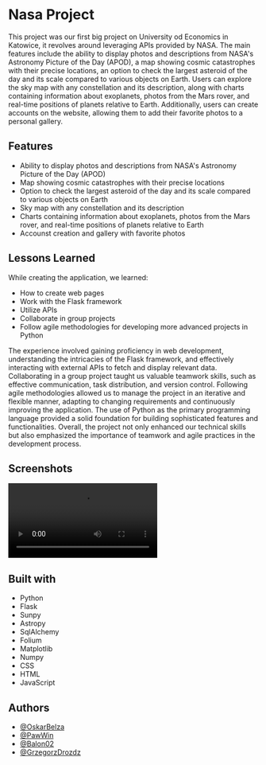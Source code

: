 
# Nasa Project

This project was our first big project on University od Economics in Katowice, it revolves around leveraging APIs provided by NASA. The main features include the ability to display photos and descriptions from NASA's Astronomy Picture of the Day (APOD), a map showing cosmic catastrophes with their precise locations, an option to check the largest asteroid of the day and its scale compared to various objects on Earth. Users can explore the sky map with any constellation and its description, along with charts containing information about exoplanets, photos from the Mars rover, and real-time positions of planets relative to Earth. Additionally, users can create accounts on the website, allowing them to add their favorite photos to a personal gallery.


## Features

- Ability to display photos and descriptions from NASA's Astronomy Picture of the Day (APOD)
- Map showing cosmic catastrophes with their precise locations
- Option to check the largest asteroid of the day and its scale compared to various objects on Earth
- Sky map with any constellation and its description
- Charts containing information about exoplanets, photos from the Mars rover, and real-time positions of planets relative to Earth
- Accounst creation and gallery with favorite photos
  

## Lessons Learned


While creating the application, we learned:
- How to create web pages
- Work with the Flask framework
- Utilize APIs
- Collaborate in group projects 
- Follow agile methodologies for developing more advanced projects in Python

The experience involved gaining proficiency in web development, understanding the intricacies of the Flask framework, and effectively interacting with external APIs to fetch and display relevant data. Collaborating in a group project taught us valuable teamwork skills, such as effective communication, task distribution, and version control. Following agile methodologies allowed us to manage the project in an iterative and flexible manner, adapting to changing requirements and continuously improving the application. The use of Python as the primary programming language provided a solid foundation for building sophisticated features and functionalities. Overall, the project not only enhanced our technical skills but also emphasized the importance of teamwork and agile practices in the development process.


## Screenshots

![App Video](\NASA-Project\images\NasaPresentation.mp4)


## Built with

- Python
- Flask
- Sunpy
- Astropy
- SqlAlchemy
- Folium
- Matplotlib
- Numpy
- CSS
- HTML
- JavaScript


## Authors

- [@OskarBelza](https://github.com/OskarBelza)
- [@PawWin](https://github.com/PawWin)
- [@Balon02](https://github.com/Balon02)
- [@GrzegorzDrozdz](https://github.com/GrzegorzDrozdz)
